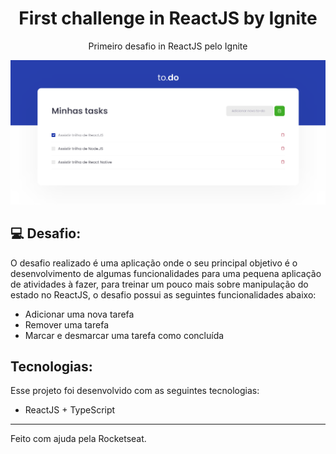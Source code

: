 
<h1 align="center"> First challenge in ReactJS by Ignite </h1>
<p align="center"> Primeiro desafio in ReactJS pelo Ignite </p>

<p align="center">
  <img alt="To-Do in ReactJS" title="To-Do in ReactJS" src="./public/todo-reactjs.png"  />
</p>

## 💻 Desafio:

O desafio realizado é uma aplicação onde o seu principal objetivo é o desenvolvimento de algumas funcionalidades para uma pequena aplicação de atividades à fazer, para treinar um pouco mais sobre manipulação do estado no ReactJS, o desafio possui as seguintes funcionalidades abaixo: 

- Adicionar uma nova tarefa
- Remover uma tarefa
- Marcar e desmarcar uma tarefa como concluída

## Tecnologias:

Esse projeto foi desenvolvido com as seguintes tecnologias:

- ReactJS + TypeScript

---

Feito com ajuda pela Rocketseat.
